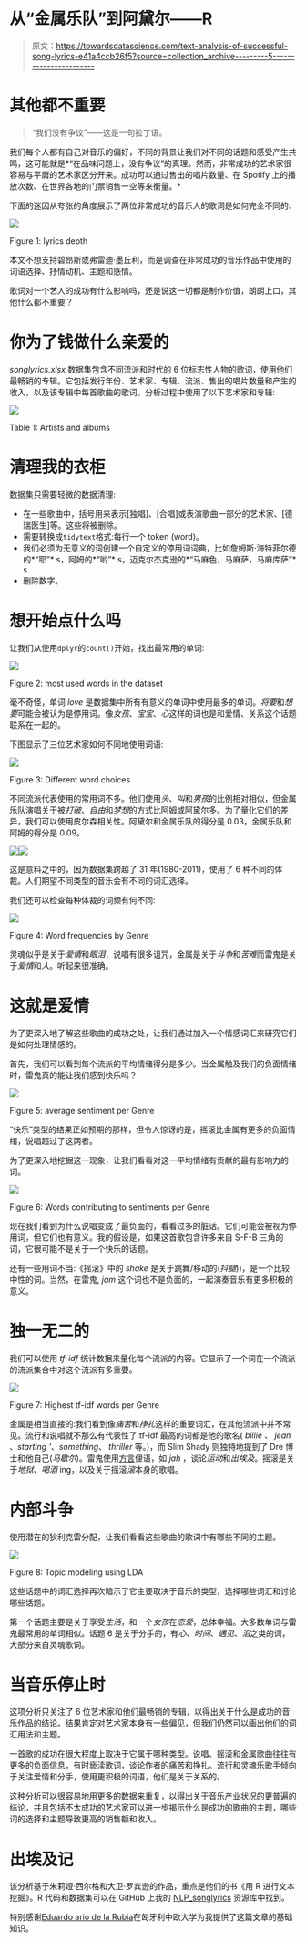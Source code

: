# 从“金属乐队”到阿黛尔——R

> 原文：<https://towardsdatascience.com/text-analysis-of-successful-song-lyrics-e41a4ccb26f5?source=collection_archive---------5----------------------->

# **其他都不重要**

> “我们没有争议”——这是一句拉丁语。

我们每个人都有自己对音乐的偏好，不同的背景让我们对不同的话题和感受产生共鸣，这可能就是*“在品味问题上，没有争议”的真理。然而，非常成功的艺术家很容易与平庸的艺术家区分开来。成功可以通过售出的唱片数量、在 Spotify 上的播放次数、在世界各地的门票销售一空等来衡量。*

下面的迷因从夸张的角度展示了两位非常成功的音乐人的歌词是如何完全不同的:

![](img/03d2440c3057f6767e362cf7af366277.png)

Figure 1: lyrics depth

本文不想支持碧昂斯或弗雷迪·墨丘利，而是调查在非常成功的音乐作品中使用的词语选择、抒情动机、主题和感情。

歌词对一个艺人的成功有什么影响吗，还是说这一切都是制作价值，朗朗上口，其他什么都不重要？

# **你为了钱做什么亲爱的**

*songlyrics.xlsx* 数据集包含不同流派和时代的 6 位标志性人物的歌词，使用他们最畅销的专辑。它包括发行年份、艺术家、专辑、流派、售出的唱片数量和产生的收入，以及该专辑中每首歌曲的歌词。分析过程中使用了以下艺术家和专辑:

![](img/440c88cf096f8e2d78140cfb8d43659f.png)

Table 1: Artists and albums

# **清理我的衣柜**

数据集只需要轻微的数据清理:

*   在一些歌曲中，括号用来表示[独唱]、[合唱]或表演歌曲一部分的艺术家、[德瑞医生]等。这些将被删除。
*   需要转换成`tidytext`格式:每行一个 token (word)。
*   我们必须为无意义的词创建一个自定义的停用词词典，比如詹姆斯·海特菲尔德的*“耶”* s，阿姆的*“哟”* s，迈克尔杰克逊的*“马麻色，马麻萨，马麻库萨”* s
*   删除数字。

# **想开始点什么吗**

让我们从使用`dplyr`的`count()`开始，找出最常用的单词:

![](img/813e6765f9c19c395e34e5944a2a9599.png)

Figure 2: most used words in the dataset

毫不奇怪，单词 *love* 是数据集中所有有意义的单词中使用最多的单词。*将要*和*想要*可能会被认为是停用词。像*女孩*、*宝宝*、*心*这样的词也是和爱情、关系这个话题联系在一起的。

下图显示了三位艺术家如何不同地使用词语:

![](img/e52455f301fc33e1972210331021f94f.png)

Figure 3: Different word choices

不同流派代表使用的常用词不多。他们使用*头*、*叫*和*男孩*的比例相对相似，但金属乐队演唱关于被*打破*、*自由*和*梦想*的方式比阿姆或阿黛尔多。为了量化它们的差异，我们可以使用皮尔森相关性。阿黛尔和金属乐队的得分是 0.03，金属乐队和阿姆的得分是 0.09。

![](img/9c80ac7bd478541bc38e315bfc4d3601.png)![](img/3de803509020ce9a8eee0651153e05b9.png)

这是意料之中的，因为数据集跨越了 31 年(1980-2011)，使用了 6 种不同的体裁。人们期望不同类型的音乐会有不同的词汇选择。

我们还可以检查每种体裁的词频有何不同:

![](img/3ff78d462d388d71115eed93009c6432.png)

Figure 4: Word frequencies by Genre

灵魂似乎是关于*爱情*和*眼泪*，说唱有很多诅咒，金属是关于*斗争*和*苦难*而雷鬼是关于*爱情*和*人*。听起来很准确。

# **这就是爱情**

为了更深入地了解这些歌曲的成功之处，让我们通过加入一个情感词汇来研究它们是如何处理情感的。

首先，我们可以看到每个流派的平均情绪得分是多少。当金属触及我们的负面情绪时，雷鬼真的能让我们感到快乐吗？

![](img/f23cf88aae10578fa55517eb525d8aba.png)

Figure 5: average sentiment per Genre

“快乐”类型的结果正如预期的那样，但令人惊讶的是，摇滚比金属有更多的负面情绪，说唱超过了这两者。

为了更深入地挖掘这一现象，让我们看看对这一平均情绪有贡献的最有影响力的词。

![](img/31d9b300b4d2117d353bb3ec11a99a54.png)

Figure 6: Words contributing to sentiments per Genre

现在我们看到为什么说唱变成了最负面的，看看过多的脏话。它们可能会被视为停用词，但它们也有意义。我的假设是，如果这首歌包含许多来自 S-F-B 三角的词，它很可能不是关于一个快乐的话题。

还有一些用词不当:《摇滚》中的 *shake* 是关于跳舞/移动的(*抖腿*))，是一个比较中性的词。当然，在雷鬼, *jam* 这个词也不是负面的，一起演奏音乐有更多积极的意义。

# **独一无二的**

我们可以使用 *tf-idf* 统计数据来量化每个流派的内容。它显示了一个词在一个流派的流派集合中对这个流派有多重要。

![](img/bf37e1d5ff75f0c11eacd5f2a30c5890.png)

Figure 7: Highest tf-idf words per Genre

金属是相当直接的:我们看到像*痛苦*和*挣扎*这样的重要词汇，在其他流派中并不常见。流行和说唱就不那么有代表性了:tf-idf 最高的词都是他的歌名( *billie* 、 *jean* 、*starting '*、*something*、 *thriller* 等。)，而 Slim Shady 则独特地提到了 Dre 博士和他自己(*马歇尔*)。雷鬼使用[方言](https://en.wikipedia.org/wiki/Jamaican_Patois)俚语，如 *jah* ，谈论*运动*和*出埃及*。摇滚是关于*地狱*、*喝酒* ing，以及关于摇滚*滚*本身的歌唱。

# **内部斗争**

使用潜在的狄利克雷分配，让我们看看这些歌曲的歌词中有哪些不同的主题。

![](img/81075d52ff1bfa727f4959cd48f87698.png)

Figure 8: Topic modeling using LDA

这些话题中的词汇选择再次暗示了它主要取决于音乐的类型，选择哪些词汇和讨论哪些话题。

第一个话题主要是关于享受*生活*，和一个*女孩*在*恋爱*，总体幸福。大多数单词与雷鬼最常用的单词相似。话题 6 是关于分手的，有*心*、*时间*、*遇见*、*泪*之类的词，大部分来自灵魂歌词。

# **当音乐停止时**

这项分析只关注了 6 位艺术家和他们最畅销的专辑，以得出关于什么是成功的音乐作品的结论。结果肯定对艺术家本身有一些偏见，但我们仍然可以画出他们的词汇用法和主题。

一首歌的成功在很大程度上取决于它属于哪种类型。说唱、摇滚和金属歌曲往往有更多的负面信息，有时亵渎歌词，谈论作者的痛苦和挣扎。流行和灵魂乐歌手倾向于关注爱情和分手，使用更积极的词语，他们是关于关系的。

这种分析可以很容易地用更多的数据来重复，以得出关于音乐产业状况的更普遍的结论，并且包括不太成功的艺术家可以进一步揭示什么是成功的歌曲的主题，哪些词的选择和主题导致更高的销售额和收入。

# **出埃及记**

该分析基于朱莉娅·西尔格和大卫·罗宾逊的作品，重点是他们的书《用 R 进行文本挖掘》。R 代码和数据集可以在 GitHub 上我的 [NLP_songlyrics](https://github.com/BenceToth/nlp_songlyrics) 资源库中找到。

特别感谢[Eduardo ario de la Rubia](https://www.linkedin.com/in/earino/)在匈牙利中欧大学为我提供了这篇文章的基础知识。